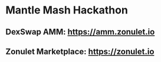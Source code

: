 # Mantle Mash Hackathon

## DexSwap AMM: https://amm.zonulet.io

## Zonulet Marketplace: https://zonulet.io
